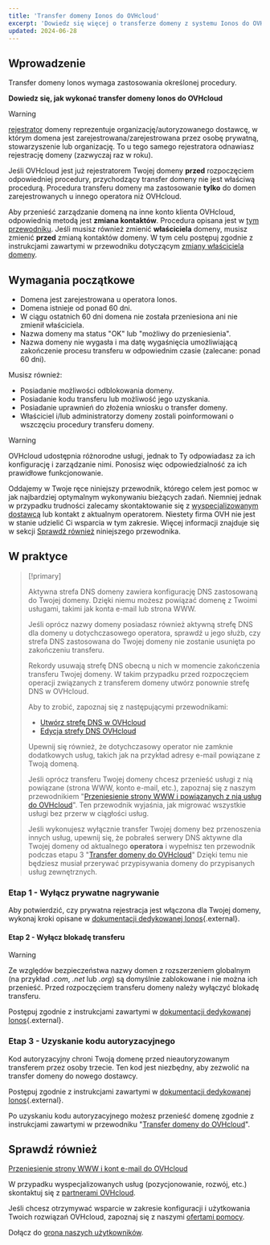 ```yaml
---
title: 'Transfer domeny Ionos do OVHcloud'
excerpt: 'Dowiedz się więcej o transferze domeny z systemu Ionos do OVHcloud'
updated: 2024-06-28
---
```


## Wprowadzenie

Transfer domeny Ionos wymaga zastosowania określonej procedury.

**Dowiedz się, jak wykonać transfer domeny Ionos do OVHcloud**

> [!warning]
>
> [rejestrator](/links/web/domains-what-is-registrar) domeny reprezentuje organizację/autoryzowanego dostawcę, w którym domena jest zarejestrowana/zarejestrowana przez osobę prywatną, stowarzyszenie lub organizację. To u tego samego rejestratora odnawiasz rejestrację domeny (zazwyczaj raz w roku).
>
> Jeśli OVHcloud jest już rejestratorem Twojej domeny **przed** rozpoczęciem odpowiedniej procedury, przychodzący transfer domeny nie jest właściwą procedurą. Procedura transferu domeny ma zastosowanie **tylko** do domen zarejestrowanych u innego operatora niż OVHcloud.
>
> Aby przenieść zarządzanie domeną na inne konto klienta OVHcloud, odpowiednią metodą jest **zmiana kontaktów**. Procedura opisana jest w [tym przewodniku](/pages/account_and_service_management/account_information/managing_contacts).
> Jeśli musisz również zmienić **właściciela** domeny, musisz zmienić **przed** zmianą kontaktów domeny. W tym celu postępuj zgodnie z instrukcjami zawartymi w przewodniku dotyczącym [zmiany właściciela domeny](/pages/web_cloud/domains/trade_domain).
>

## Wymagania początkowe

- Domena jest zarejestrowana u operatora Ionos.
- Domena istnieje od ponad 60 dni.
- W ciągu ostatnich 60 dni domena nie została przeniesiona ani nie zmienił właściciela.
- Nazwa domeny ma status "OK" lub "możliwy do przeniesienia".
- Nazwa domeny nie wygasła i ma datę wygaśnięcia umożliwiającą zakończenie procesu transferu w odpowiednim czasie (zalecane: ponad 60 dni).

Musisz również:

- Posiadanie możliwości odblokowania domeny.
- Posiadanie kodu transferu lub możliwość jego uzyskania.
- Posiadanie uprawnień do złożenia wniosku o transfer domeny.
- Właściciel i/lub administratorzy domeny zostali poinformowani o wszczęciu procedury transferu domeny.

> [!warning]
>
> OVHcloud udostępnia różnorodne usługi, jednak to Ty odpowiadasz za ich konfigurację i zarządzanie nimi. Ponosisz więc odpowiedzialność za ich prawidłowe funkcjonowanie.
>
> Oddajemy w Twoje ręce niniejszy przewodnik, którego celem jest pomoc w jak najbardziej optymalnym wykonywaniu bieżących zadań. Niemniej jednak w przypadku trudności zalecamy skontaktowanie się z [wyspecjalizowanym dostawcą](/links/partner) lub kontakt z aktualnym operatorem. Niestety firma OVH nie jest w stanie udzielić Ci wsparcia w tym zakresie. Więcej informacji znajduje się w sekcji [Sprawdź również](#go-further) niniejszego przewodnika.
>

## W praktyce

> [!primary]
>
> Aktywna strefa DNS domeny zawiera konfigurację DNS zastosowaną do Twojej domeny. Dzięki niemu możesz powiązać domenę z Twoimi usługami, takimi jak konta e-mail lub strona WWW.
>
> Jeśli oprócz nazwy domeny posiadasz również aktywną strefę DNS dla domeny u dotychczasowego operatora, sprawdź u jego służb, czy strefa DNS zastosowana do Twojej domeny nie zostanie usunięta po zakończeniu transferu.
>
> Rekordy usuwają strefę DNS obecną u nich w momencie zakończenia transferu Twojej domeny. W takim przypadku przed rozpoczęciem operacji związanych z transferem domeny utwórz ponownie strefę DNS w OVHcloud.
>
> Aby to zrobić, zapoznaj się z następującymi przewodnikami:
>
> - [Utwórz strefę DNS w OVHcloud](/pages/web_cloud/domains/dns_zone_create)
> - [Edycja strefy DNS OVHcloud](/pages/web_cloud/domains/dns_zone_edit)
>
> Upewnij się również, że dotychczasowy operator nie zamknie dodatkowych usług, takich jak na przykład adresy e-mail powiązane z Twoją domeną.
>
> Jeśli oprócz transferu Twojej domeny chcesz przenieść usługi z nią powiązane (strona WWW, konto e-mail, etc.), zapoznaj się z naszym przewodnikiem "[Przeniesienie strony WWW i powiązanych z nią usług do OVHcloud](/pages/web_cloud/web_hosting/hosting_migrating_to_ovh)".
> Ten przewodnik wyjaśnia, jak migrować wszystkie usługi bez przerw w ciągłości usług.
>
> Jeśli wykonujesz wyłącznie transfer Twojej domeny bez przenoszenia innych usług, upewnij się, że pobrałeś serwery DNS aktywne dla Twojej domeny od aktualnego **operatora** i wypełnisz ten przewodnik podczas etapu 3 "[Transfer domeny do OVHcloud](/pages/web_cloud/domains/transfer_incoming_generic_domain)"
> Dzięki temu nie będziesz musiał przerywać przypisywania domeny do przypisanych usług zewnętrznych.
>

### Etap 1 - Wyłącz prywatne nagrywanie

Aby potwierdzić, czy prywatna rejestracja jest włączona dla Twojej domeny, wykonaj kroki opisane w [dokumentacji dedykowanej Ionos](https://www.ionos.com/help/domains/transferring-your-domain-within-ionos/disabling-private-registration-for-a-11-ionos-domain/){.external}.

#### Etap 2 - Wyłącz blokadę transferu

> [!warning]
>
> Ze względów bezpieczeństwa nazwy domen z rozszerzeniem globalnym (na przykład *.com*, *.net* lub *.org*) są domyślnie zablokowane i nie można ich przenieść. Przed rozpoczęciem transferu domeny należy wyłączyć blokadę transferu.
>

Postępuj zgodnie z instrukcjami zawartymi w [dokumentacji dedykowanej Ionos](https://www.ionos.com/help/domains/transferring-your-domain-within-ionos/disabling-the-domain-transfer-lock-with-11-ionos/){.external}.

### Etap 3 - Uzyskanie kodu autoryzacyjnego

Kod autoryzacyjny chroni Twoją domenę przed nieautoryzowanym transferem przez osoby trzecie. Ten kod jest niezbędny, aby zezwolić na transfer domeny do nowego dostawcy.

Postępuj zgodnie z instrukcjami zawartymi w [dokumentacji dedykowanej Ionos](https://www.ionos.com/help/domains/transferring-your-domain-away-from-ionos-to-another-provider/getting-the-authorization-code-for-your-domain-with-11-ionos/){.external}.

Po uzyskaniu kodu autoryzacyjnego możesz przenieść domenę zgodnie z instrukcjami zawartymi w przewodniku "[Transfer domeny do OVHcloud](/pages/web_cloud/domains/transfer_incoming_generic_domain)".

## Sprawdź również <a name="go-further"></a>

[Przeniesienie strony WWW i kont e-mail do OVHcloud](/pages/web_cloud/web_hosting/hosting_migrating_to_ovh)

W przypadku wyspecjalizowanych usług (pozycjonowanie, rozwój, etc.) skontaktuj się z [partnerami OVHcloud](/links/partner).

Jeśli chcesz otrzymywać wsparcie w zakresie konfiguracji i użytkowania Twoich rozwiązań OVHcloud, zapoznaj się z naszymi [ofertami pomocy](/links/support).

Dołącz do [grona naszych użytkowników](/links/community).